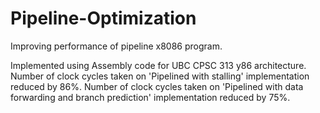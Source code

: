 # Pipeline-Optimization
Improving performance of pipeline x8086 program.

Implemented using Assembly code for UBC CPSC 313 y86 architecture.
Number of clock cycles taken on 'Pipelined with stalling' implementation reduced by 86%.
Number of clock cycles taken on 'Pipelined with data forwarding and branch prediction' implementation reduced by 75%.
